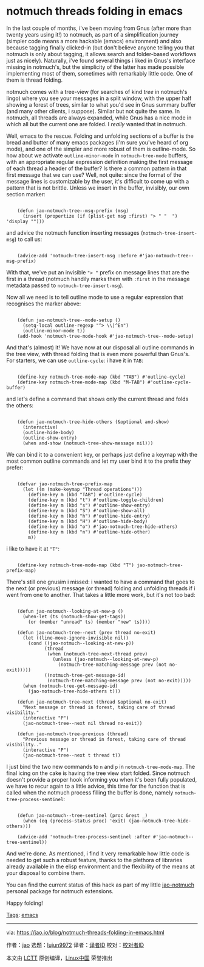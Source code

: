 [#]: subject: "notmuch threads folding in emacs"
[#]: via: "https://jao.io/blog/notmuch-threads-folding-in-emacs.html"
[#]: author: "jao https://jao.io"
[#]: collector: "lujun9972"
[#]: translator: " "
[#]: reviewer: " "
[#]: publisher: " "
[#]: url: " "

notmuch threads folding in emacs
======

In the last couple of months, i've been moving from Gnus (after more than twenty years using it!) to notmuch, as part of a simplification journey (simpler code means a more hackable (emacs) environment) and also because tagging finally clicked-in (but don't believe anyone telling you that notmuch is only about tagging, it allows search and folder-based workflows just as nicely). Naturally, i've found several things i liked in Gnus's interface missing in notmuch's, but the simplicity of the latter has made possible implementing most of them, sometimes with remarkably little code. One of them is thread folding.

notmuch comes with a tree-view (for searches of kind _tree_ in notmuch's lingo) where you see your messages in a split window, with the upper half showing a forest of trees, similar to what you'd see in Gnus summary buffer (and many other clients, i suppose). Similar but not quite the same. In notmuch, all threads are always expanded, while Gnus has a nice mode in which all but the current one are folded. I _really_ wanted that in notmuch.

Well, emacs to the rescue. Folding and unfolding sections of a buffer is the bread and butter of many emacs packages (i'm sure you've heard of org mode), and one of the simpler and more robust of them is outline-mode. So how about we activate `outline-minor-mode` in `notmuch-tree-mode` buffers, with an appropriate regular expression definition making the first message of each thread a header of the buffer? Is there a common pattern in that first message that we can use? Well, not quite: since the format of the message lines is customizable by the user, it's difficult to come up with a pattern that is not brittle. Unless we insert in the buffer, invisibly, our own section marker:

```

    (defun jao-notmuch-tree--msg-prefix (msg)
      (insert (propertize (if (plist-get msg :first) "> " "  ") 'display "")))

```

and advice the notmuch function inserting messages (`notmuch-tree-insert-msg`) to call us:

```

    (advice-add 'notmuch-tree-insert-msg :before #'jao-notmuch-tree--msg-prefix)

```

With that, we've put an invisible `"> "` prefix on message lines that are the first in a thread (notmuch handily marks them with `:first` in the message metadata passed to `notmuch-tree-insert-msg`).

Now all we need is to tell outline mode to use a regular expression that recognises the marker above:

```

    (defun jao-notmuch-tree--mode-setup ()
      (setq-local outline-regexp "^> \\|^En")
      (outline-minor-mode t))
    (add-hook 'notmuch-tree-mode-hook #'jao-notmuch-tree--mode-setup)

```

And that's (almost) it! We have now at our disposal all outline commands in the tree view, with thread folding that is even more powerful than Gnus's. For starters, we can use `outline-cycle`: i have it in `TAB`:

```

    (define-key notmuch-tree-mode-map (kbd "TAB") #'outline-cycle)
    (define-key notmuch-tree-mode-map (kbd "M-TAB") #'outline-cycle-buffer)

```

and let's define a command that shows only the current thread and folds the others:

```

    (defun jao-notmuch-tree-hide-others (&optional and-show)
      (interactive)
      (outline-hide-body)
      (outline-show-entry)
      (when and-show (notmuch-tree-show-message nil)))

```

We can bind it to a convenient key, or perhaps just define a keymap with the most common outline commands and let my user bind it to the prefix they prefer:

```

    (defvar jao-notmuch-tree-prefix-map
      (let ((m (make-keymap "Thread operations")))
        (define-key m (kbd "TAB") #'outline-cycle)
        (define-key m (kbd "t") #'outline-toggle-children)
        (define-key m (kbd "s") #'outline-show-entry)
        (define-key m (kbd "S") #'outline-show-all)
        (define-key m (kbd "h") #'outline-hide-entry)
        (define-key m (kbd "H") #'outline-hide-body)
        (define-key m (kbd "o") #'jao-notmuch-tree-hide-others)
        (define-key m (kbd "n") #'outline-hide-other)
        m))

```

i like to have it at `"T"`:

```

    (define-key notmuch-tree-mode-map (kbd "T") jao-notmuch-tree-prefix-map)

```

There's still one gnusim i missed: i wanted to have a command that goes to the next (or previous) message (or thread) folding and unfolding threads if i went from one to another. That takes a little more work, but it's not too bad:

```

    (defun jao-notmuch--looking-at-new-p ()
      (when-let (ts (notmuch-show-get-tags))
        (or (member "unread" ts) (member "new" ts))))

    (defun jao-notmuch-tree--next (prev thread no-exit)
      (let ((line-move-ignore-invisible nil))
        (cond ((jao-notmuch--looking-at-new-p))
              (thread
               (when (notmuch-tree-next-thread prev)
                 (unless (jao-notmuch--looking-at-new-p)
                   (notmuch-tree-matching-message prev (not no-exit)))))
              ((notmuch-tree-get-message-id)
               (notmuch-tree-matching-message prev (not no-exit)))))
      (when (notmuch-tree-get-message-id)
        (jao-notmuch-tree-hide-others t)))

    (defun jao-notmuch-tree-next (thread &optional no-exit)
      "Next message or thread in forest, taking care of thread visibility."
      (interactive "P")
      (jao-notmuch-tree--next nil thread no-exit))

    (defun jao-notmuch-tree-previous (thread)
      "Previous message or thread in forest, taking care of thread visibility.."
      (interactive "P")
      (jao-notmuch-tree--next t thread t))

```

I just bind the two new commands to `n` and `p` in `notmuch-tree-mode-map`. The final icing on the cake is having the tree view start folded. Since notmuch doesn't provide a proper hook informing you when it's been fully populated, we have to recur again to a little advice, this time for the function that is called when the notmuch process filling the buffer is done, namely `notmuch-tree-process-sentinel`:

```

    (defun jao-notmuch--tree-sentinel (proc &rest _)
      (when (eq (process-status proc) 'exit) (jao-notmuch-tree-hide-others)))

    (advice-add 'notmuch-tree-process-sentinel :after #'jao-notmuch--tree-sentinel))

```

And we're done. As mentioned, i find it very remarkable how little code is needed to get such a robust feature, thanks to the plethora of libraries already available in the elisp environment and the flexibility of the means at your disposal to combine them.

You can find the current status of this hack as part of my little [jao-notmuch][1] personal package for notmuch extensions.

Happy folding!

[Tags][2]: [emacs][3]

--------------------------------------------------------------------------------

via: https://jao.io/blog/notmuch-threads-folding-in-emacs.html

作者：[jao][a]
选题：[lujun9972][b]
译者：[译者ID](https://github.com/译者ID)
校对：[校对者ID](https://github.com/校对者ID)

本文由 [LCTT](https://github.com/LCTT/TranslateProject) 原创编译，[Linux中国](https://linux.cn/) 荣誉推出

[a]: https://jao.io
[b]: https://github.com/lujun9972
[1]: https://codeberg.org/jao/elibs/src/branch/main/lib/net/jao-notmuch.el#L302
[2]: https://jao.io/blog/tags.html
[3]: https://jao.io/blog/tag-emacs.html
